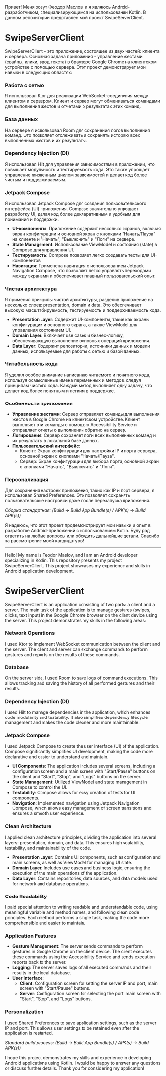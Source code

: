 Привет! Меня зовут Феодор Маслов, и я являюсь Android-разработчиком, специализирующимся на использовании Kotlin. В данном репозитории представлен мой проект SwipeServerClient.

# SwipeServerClient

SwipeServerClient - это приложение, состоящее из двух частей: клиента и сервера. Основная задача приложения - управление жестами (свайпы, клики, ввод текста) в браузере Google Chrome на клиентском устройстве с помощью сервера. Этот проект демонстрирует мои навыки в следующих областях:

### Работа с сетью
Я использовал Ktor для реализации WebSocket-соединения между клиентом и сервером. Клиент и сервер могут обмениваться командами для выполнения жестов и отчетами о результатах этих команд.

### База данных
На сервере я использовал Room для сохранения логов выполнения команд. Это позволяет отслеживать и сохранять историю всех выполненных жестов и их результаты.

### Dependency Injection (DI)
Я использовал Hilt для управления зависимостями в приложении, что повышает модульность и тестируемость кода. Это также упрощает управление жизненным циклом зависимостей и делает код более чистым и поддерживаемым.

### Jetpack Compose
Я использовал Jetpack Compose для создания пользовательского интерфейса (UI) приложения. Compose значительно упрощает разработку UI, делая код более декларативным и удобным для понимания и поддержки.

- **UI-компоненты**: Приложение содержит несколько экранов, включая экран конфигурации и основной экран с кнопками "Начать/Пауза" на клиенте и "Начать", "Выключить" и "Логи" на сервере.
- **State Management**: Использование ViewModel и состояния (state) в Compose для управления UI.
- **Тестируемость**: Compose позволяет легко создавать тесты для UI-компонентов.
- **Навигация**: Применена навигация с использованием Jetpack Navigation Compose, что позволяет легко управлять переходами между экранами и обеспечивает плавный пользовательский опыт.

### Чистая архитектура
Я применил принципы чистой архитектуры, разделив приложение на несколько слоев: presentation, domain и data. Это обеспечивает высокую масштабируемость, тестируемость и поддерживаемость кода.

- **Presentation Layer**: Содержит UI-компоненты, такие как экраны конфигурации и основного экрана, а также ViewModel для управления состоянием UI.
- **Domain Layer**: Включает use cases и бизнес-логику, обеспечивающую выполнение основных операций приложения.
- **Data Layer**: Содержит репозитории, источники данных и модели данных, используемые для работы с сетью и базой данных.

### Читабельность кода
Я уделил особое внимание написанию читаемого и понятного кода, используя осмысленные имена переменных и методов, следуя принципам чистого кода. Каждый метод выполняет одну задачу, что делает код более понятным и легким в поддержке.

### Особенности приложения
- **Управление жестами**: Сервер отправляет команды для выполнения жестов в Google Chrome на клиентском устройстве. Клиент выполняет эти команды с помощью Accessibility Service и отправляет отчеты о выполнении обратно на сервер.
- **Логирование**: Сервер сохраняет логи всех выполненных команд и их результаты в локальной базе данных.
- **Пользовательский интерфейс**:
  - Клиент: Экран конфигурации для настройки IP и порта сервера, основной экран с кнопками "Начать/Пауза".
  - Сервер: Экран конфигурации для выбора порта, основной экран с кнопками "Начать", "Выключить" и "Логи".

### Персонализация
Для сохранения настроек приложения, таких как IP и порт сервера, я использовал Shared Preferences. Это позволяет сохранять пользовательские настройки даже после перезапуска приложения.

*Сборка стандартная: (Build -> Build App Bundle(s) / APK(s) -> Build APK(s))*

Я надеюсь, что этот проект продемонстрирует мои навыки и опыт в разработке Android-приложений с использованием Kotlin. Буду рад ответить на любые вопросы или обсудить дальнейшие детали. Спасибо за рассмотрение моей кандидатуры!

*************************

Hello! My name is Feodor Maslov, and I am an Android developer specializing in Kotlin. This repository presents my project SwipeServerClient. This project showcases my experience and skills in Android application development.

# SwipeServerClient

SwipeServerClient is an application consisting of two parts: a client and a server. The main task of the application is to manage gestures (swipes, clicks, text input) in the Google Chrome browser on the client device using the server. This project demonstrates my skills in the following areas:

### Network Operations
I used Ktor to implement WebSocket communication between the client and the server. The client and server can exchange commands to perform gestures and reports on the results of these commands.

### Database
On the server side, I used Room to save logs of command executions. This allows tracking and saving the history of all performed gestures and their results.

### Dependency Injection (DI)
I used Hilt to manage dependencies in the application, which enhances code modularity and testability. It also simplifies dependency lifecycle management and makes the code cleaner and more maintainable.

### Jetpack Compose
I used Jetpack Compose to create the user interface (UI) of the application. Compose significantly simplifies UI development, making the code more declarative and easier to understand and maintain.

- **UI Components**: The application includes several screens, including a configuration screen and a main screen with "Start/Pause" buttons on the client and "Start", "Stop", and "Logs" buttons on the server.
- **State Management**: Utilized ViewModel and state management in Compose to control the UI.
- **Testability**: Compose allows for easy creation of tests for UI components.
- **Navigation**: Implemented navigation using Jetpack Navigation Compose, which allows easy management of screen transitions and ensures a smooth user experience.

### Clean Architecture
I applied clean architecture principles, dividing the application into several layers: presentation, domain, and data. This ensures high scalability, testability, and maintainability of the code.

- **Presentation Layer**: Contains UI components, such as configuration and main screens, as well as ViewModel for managing UI state.
- **Domain Layer**: Includes use cases and business logic, ensuring the execution of the main operations of the application.
- **Data Layer**: Contains repositories, data sources, and data models used for network and database operations.

### Code Readability
I paid special attention to writing readable and understandable code, using meaningful variable and method names, and following clean code principles. Each method performs a single task, making the code more comprehensible and easier to maintain.

### Application Features
- **Gesture Management**: The server sends commands to perform gestures in Google Chrome on the client device. The client executes these commands using the Accessibility Service and sends execution reports back to the server.
- **Logging**: The server saves logs of all executed commands and their results in the local database.
- **User Interface**:
  - **Client**: Configuration screen for setting the server IP and port, main screen with "Start/Pause" buttons.
  - **Server**: Configuration screen for selecting the port, main screen with "Start", "Stop", and "Logs" buttons.

### Personalization
I used Shared Preferences to save application settings, such as the server IP and port. This allows user settings to be retained even after the application is restarted.

*Standard build process: (Build -> Build App Bundle(s) / APK(s) -> Build APK(s))*

I hope this project demonstrates my skills and experience in developing Android applications using Kotlin. I would be happy to answer any questions or discuss further details. Thank you for considering my application!
